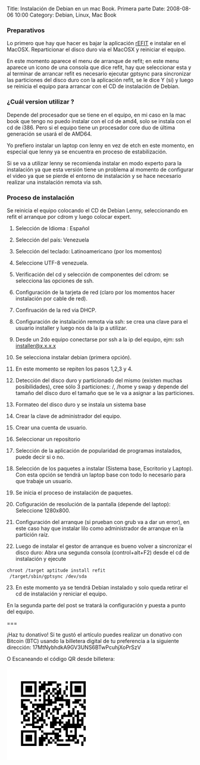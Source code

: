Title: Instalación de Debian en un mac Book. Primera parte
Date: 2008-08-06 10:00
Category: Debian, Linux, Mac Book

### Preparativos 

Lo primero que hay que hacer es bajar la aplicación [rEFIT](http://refit.sourceforge.net/) e instalar 
en el MacOSX. Reparticionar el disco duro via el MacOSX y reiniciar el equipo.

En este momento aparece el menu de arranque de refit; en este menu aparece un icono de una 
consola que dice refit, hay que seleccionar esta y al terminar de arrancar refit es necesario 
ejecutar gptsync para sincronizar las particiones del disco duro con la aplicación refit, se 
le dice Y (si) y luego se reinicia el equipo para arrancar con el CD de instalación de Debian.


### ¿Cuál version utilizar ?

Depende del procesador que se tiene en el equipo, en mi caso en la mac book que tengo no puedo 
instalar con el cd de amd4, solo se instala con el cd de i386. Pero si el equipo tiene un procesador 
core duo de última generación se usará el de AMD64.

Yo prefiero instalar un laptop con lenny en vez de etch en este momento, en especial que lenny ya se 
encuentra en proceso de estabilización.

Si se va a utilizar lenny se recomienda instalar en modo experto para la instalación ya que esta versión 
tiene un problema al momento de configurar el video ya que se pierde el entorno de instalación y se hace 
necesario realizar una instalación remota via ssh.

### Proceso de instalación

Se reinicia el equipo colocando el CD de Debian Lenny, seleccionando en refit el arranque por cdrom y 
luego colocar expert.

1. Selección de Idioma : Español
2. Selección del país: Venezuela
3. Selección del teclado: Latinoamericano (por los momentos)
4. Seleccione UTF-8 venezuela.
5. Verificación del cd y selección de componentes del cdrom: se selecciona las opciones de ssh.
6. Configuración de la tarjeta de red (claro por los momentos hacer instalación por cable de red).
7. Confiruación de la red via DHCP.
8. Configuración de instalación remota via ssh: se crea una clave para el usuario installer y luego nos da la ip a utilizar.
9. Desde un 2do equipo conectarse por ssh a la ip del equipo, ejm: ssh installer@x.x.x.x
10. Se selecciona instalar debian (primera opción).
11. En este momento se repiten los pasos 1,2,3 y 4.
12. Detección del disco duro y particionado del mismo (existen muchas posibilidades), cree sólo 3 particiones: /, /home y swap y depende del tamaño del disco duro el tamaño que se le va a asignar a las particiones.
13. Formateo del disco duro y se instala un sistema base
14. Crear la clave de administrador del equipo.
15. Crear una cuenta de usuario.
16. Seleccionar un repositorio
17. Selección de la aplicación de popularidad de programas instalados, puede decir si o no.
18. Selección de los paquetes a instalar (Sistema base, Escritorio y Laptop). Con esta opción se tendrá un laptop base con todo lo necesario para que trabaje un usuario.

19. Se inicia el proceso de instalación de paquetes.
20. Cofiguración de resolución de la pantalla (depende del laptop): Seleccione 1280x800.
21. Configuración del arranque (si prueban con grub va a dar un error), en este caso hay que instalar lilo como administrador de arranque en la partición raíz.

22. Luego de instalar el gestor de arranque es bueno volver a sincronizar el disco duro:
Abra una segunda consola (control+alt+F2) desde el cd de instalación y ejecute
```
chroot /target aptitude install refit
 /target/sbin/gptsync /dev/sda
```

23. En este momento ya se tendrá Debian instalado y solo queda retirar el cd de instalación y reniciar el equipo.

En la segunda parte del post se tratará la configuración y puesta a punto del equipo.

===

¡Haz tu donativo!
Si te gustó el artículo puedes realizar un donativo con Bitcoin (BTC) 
usando la billetera digital de tu preferencia a la siguiente 
dirección: 17MtNybhdkA9GV3UNS6BTwPcuhjXoPrSzV

O Escaneando el código QR desde billetera:

![17MtNybhdkA9GV3UNS6BTwPcuhjXoPrSzV](./imagenes/17MtNybhdkA9GV3UNS6BTwPcuhjXoPrSzV.png)

